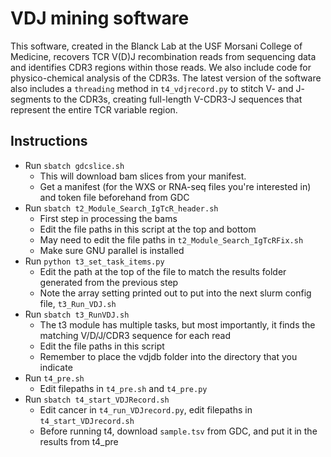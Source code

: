 # VDJ mining software 
This software, created in the Blanck Lab at the USF Morsani College of Medicine, recovers TCR V(D)J recombination reads from sequencing data and identifies CDR3 regions within those reads. We also include code for physico-chemical analysis of the CDR3s. The latest version of the software also includes a `threading` method in `t4_vdjrecord.py` to stitch V- and J- segments to the CDR3s, creating full-length V-CDR3-J sequences that represent the entire TCR variable region.

## Instructions
- Run `sbatch gdcslice.sh`
  - This will download bam slices from your manifest.
  - Get a manifest (for the WXS or RNA-seq files you're interested in) and token file beforehand from GDC
- Run `sbatch t2_Module_Search_IgTcR_header.sh`
  - First step in processing the bams
  - Edit the file paths in this script at the top and bottom
  - May need to edit the file paths in `t2_Module_Search_IgTcRFix.sh`
  - Make sure GNU parallel is installed
- Run `python t3_set_task_items.py`
  - Edit the path at the top of the file to match the results folder generated from the previous step
  - Note the array setting printed out to put into the next slurm config file, `t3_Run_VDJ.sh`
- Run `sbatch t3_RunVDJ.sh`
  - The t3 module has multiple tasks, but most importantly, it finds the matching V/D/J/CDR3 sequence for each read 
  - Edit the file paths in this script
  - Remember to place the vdjdb folder into the directory that you indicate
- Run `t4_pre.sh`
  - Edit filepaths in `t4_pre.sh` and `t4_pre.py`
- Run `sbatch t4_start_VDJRecord.sh`
  - Edit cancer in `t4_run_VDJrecord.py`, edit filepaths in `t4_start_VDJrecord.sh`
  - Before running t4, download `sample.tsv` from GDC, and put it in the results from t4_pre
  
